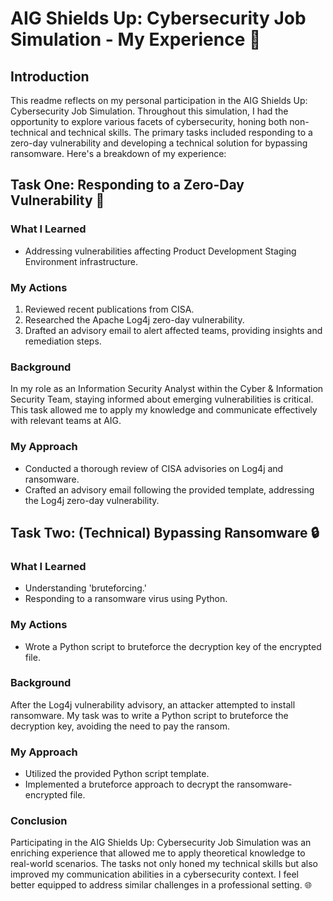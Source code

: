 # AIG Shields Up: Cybersecurity Job Simulation - My Experience 👾

## Introduction
This readme reflects on my personal participation in the AIG Shields Up: Cybersecurity Job Simulation. Throughout this simulation, I had the opportunity to explore various facets of cybersecurity, honing both non-technical and technical skills. The primary tasks included responding to a zero-day vulnerability and developing a technical solution for bypassing ransomware. Here's a breakdown of my experience:

## Task One: Responding to a Zero-Day Vulnerability 🚨

### What I Learned
- Addressing vulnerabilities affecting Product Development Staging Environment infrastructure.

### My Actions
1. Reviewed recent publications from CISA.
2. Researched the Apache Log4j zero-day vulnerability.
3. Drafted an advisory email to alert affected teams, providing insights and remediation steps.

### Background
In my role as an Information Security Analyst within the Cyber & Information Security Team, staying informed about emerging vulnerabilities is critical. This task allowed me to apply my knowledge and communicate effectively with relevant teams at AIG.

### My Approach
- Conducted a thorough review of CISA advisories on Log4j and ransomware.
- Crafted an advisory email following the provided template, addressing the Log4j zero-day vulnerability.

## Task Two: (Technical) Bypassing Ransomware 🔒

### What I Learned
- Understanding 'bruteforcing.'
- Responding to a ransomware virus using Python.

### My Actions
- Wrote a Python script to bruteforce the decryption key of the encrypted file.

### Background
After the Log4j vulnerability advisory, an attacker attempted to install ransomware. My task was to write a Python script to bruteforce the decryption key, avoiding the need to pay the ransom.

### My Approach
- Utilized the provided Python script template.
- Implemented a bruteforce approach to decrypt the ransomware-encrypted file.

### Conclusion
Participating in the AIG Shields Up: Cybersecurity Job Simulation was an enriching experience that allowed me to apply theoretical knowledge to real-world scenarios. The tasks not only honed my technical skills but also improved my communication abilities in a cybersecurity context. I feel better equipped to address similar challenges in a professional setting. 🌐
